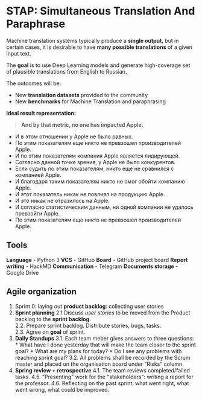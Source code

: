 # STAP: Simultaneous Translation And Paraphrase

Machine translation systems typically produce a **single output**, but in certain cases, it is desirable to have **many possible translations** of a given input text.

The **goal** is to use Deep Learning models and generate high-coverage set of plausible translations from English to Russian. 

The outcomes will be:

-   New **translation datasets** provided to the community
-   New **benchmarks** for Machine Translation and paraphrasing

**Ideal result representation:**
> **And  by  that  metric, no  one  has  impacted  Apple.**

* И  в  этом  отношении  у  Apple  не  было  равных. 
* По  этим  показателям  еще  никто  не  превзошел  производителей  Apple. 
* И  по  этим  показателям  компания  Apple  является  лидирующей. 
* Согласно  данной  точке  зрения, у  Apple  не  было  конкурентов. 
* Если  судить  по  этим  показателям, никто  еще  не  сравнился  с  компанией  Apple. 
* И  благодаря  таким  показателям  никто  не  смог  обойти  компанию  Apple.
* И  этот  показатель  никак  не  повлиял  на  продукцию  Apple. 
* И  это  никак  не  отразилось  на  Apple. 
* И  согласно  статистическим  данным, ни  одной  компании  не  удалось  превзойти  Apple. 
* По  этим  показателям  еще  никто  не  превзошел  производителей  Apple.

## Tools
**Language** - Python 3
**VCS** - GitHub
**Board** - GitHub project board
**Report writing** - HackMD
**Communication** - Telegram
**Documents storage** - Google Drive

## Agile organization
1. Sprint 0: laying out **product backlog**: collecting user stories
2. **Sprint planning**
	2.1 Discuss *user stories* to be moved from the Product backlog to the **sprint backlog**.\
	2.2. Prepare sprint backlog. Distribute stories, bugs, tasks.\
	2.3. Agree on **goal** of sprint.
3. **Daily Standups**
	3.1. Each team meber gives answers to three questions:
		* What have I done yesterday that will make the team closer to the sprint goal?
		* What are my plans for today?
		* Do I see any problems with reaching sprint goal?
	3.2. All problems shall be recorded by the Scrum master and placed on the organisation board under "Risks" column.
4. **Spring review + retrospective**
	4.1. The team reviews completed/failed tasks.
	4.5. "Presenting" work for the "stakeholders": writing a report for the professor.
	4.6. Reflecting on the past sprint: what went right, what went wrong, what could be improved.

